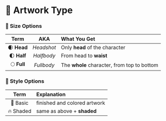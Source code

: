 # 🎨 Artwork Type

### 📏 Size Options

| Term | AKA | What You Get
|:-:|:-:|:-
| 🌒 **Head** | *Headshot* | Only **head** of the character
| 🌓 **Half** | *Halfbody* | From head to **waist**
| 🌕 **Full** | *Fullbody* | The **whole** character, from top to bottom

### 📝 Style Options

| Term | Explanation
|:-:|:-
| 💚 Basic | finished and colored artwork
| 🔥 Shaded | same as above + **shaded**